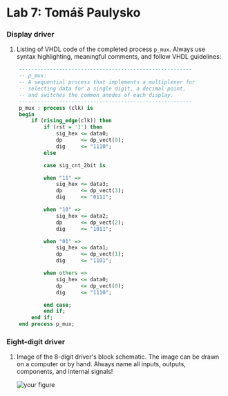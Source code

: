 # Lab 7: Tomáš Paulysko

### Display driver

1. Listing of VHDL code of the completed process `p_mux`. Always use syntax highlighting, meaningful comments, and follow VHDL guidelines:

```vhdl
    --------------------------------------------------------
    -- p_mux:
    -- A sequential process that implements a multiplexer for
    -- selecting data for a single digit, a decimal point,
    -- and switches the common anodes of each display.
    --------------------------------------------------------
    p_mux : process (clk) is
    begin
        if (rising_edge(clk)) then
            if (rst = '1') then
                sig_hex <= data0;
                dp      <= dp_vect(0);
                dig     <= "1110";
            else

            case sig_cnt_2bit is

            when "11" =>
                sig_hex <= data3;
                dp      <= dp_vect(3);
                dig     <= "0111";

            when "10" =>
                sig_hex <= data2;
                dp      <= dp_vect(2);
                dig     <= "1011";

            when "01" =>
                sig_hex <= data1;
                dp      <= dp_vect(1);
                dig     <= "1101";

            when others =>
                sig_hex <= data0;
                dp      <= dp_vect(0);
                dig     <= "1110";

            end case;
            end if;
        end if;
    end process p_mux;
```

### Eight-digit driver

1. Image of the 8-digit driver's block schematic. The image can be drawn on a computer or by hand. Always name all inputs, outputs, components, and internal signals!

   ![your figure]()
